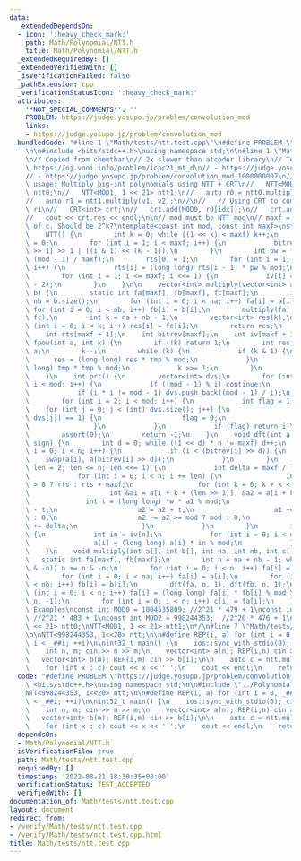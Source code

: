 ```yaml
---
data:
  _extendedDependsOn:
  - icon: ':heavy_check_mark:'
    path: Math/Polynomial/NTT.h
    title: Math/Polynomial/NTT.h
  _extendedRequiredBy: []
  _extendedVerifiedWith: []
  _isVerificationFailed: false
  _pathExtension: cpp
  _verificationStatusIcon: ':heavy_check_mark:'
  attributes:
    '*NOT_SPECIAL_COMMENTS*': ''
    PROBLEM: https://judge.yosupo.jp/problem/convolution_mod
    links:
    - https://judge.yosupo.jp/problem/convolution_mod
  bundledCode: "#line 1 \"Math/tests/ntt.test.cpp\"\n#define PROBLEM \"https://judge.yosupo.jp/problem/convolution_mod\"\
    \n\n#include <bits/stdc++.h>\nusing namespace std;\n\n#line 1 \"Math/Polynomial/NTT.h\"\
    \n// Copied from chemthan\n// 2x slower than atcoder library\n// Tested:\n// -\
    \ https://oj.vnoi.info/problem/icpc21_mt_d\n// - https://judge.yosupo.jp/problem/convolution_mod\n\
    // - https://judge.yosupo.jp/problem/convolution_mod_1000000007\n//\n// Sample\
    \ usage: Multiply big-int polynomials using NTT + CRT\n//   NTT<MOD0, 1 << 21>\
    \ ntt0;\n//   NTT<MOD1, 1 << 21> ntt1;\n//   auto r0 = ntt0.multiply(v1, v2);\n\
    //   auto r1 = ntt1.multiply(v1, v2);\n//\n//   // Using CRT to combine r0 and\
    \ r1\n//   CRT<int> crt;\n//   crt.add(MOD0, r0[idx]);\n//   crt.add(MOD1, r1[idx]);\n\
    //   cout << crt.res << endl;\n\n// mod must be NTT mod\n// maxf = max degree\
    \ of c. Should be 2^k?\ntemplate<const int mod, const int maxf>\nstruct NTT {\n\
    \    NTT() {\n        int k = 0; while ((1 << k) < maxf) k++;\n        bitrev[0]\
    \ = 0;\n        for (int i = 1; i < maxf; i++) {\n            bitrev[i] = bitrev[i\
    \ >> 1] >> 1 | ((i & 1) << (k - 1));\n        }\n        int pw = fpow(prt(),\
    \ (mod - 1) / maxf);\n        rts[0] = 1;\n        for (int i = 1; i <= maxf;\
    \ i++) {\n            rts[i] = (long long) rts[i - 1] * pw % mod;\n        }\n\
    \        for (int i = 1; i <= maxf; i <<= 1) {\n            iv[i] = fpow(i, mod\
    \ - 2);\n        }\n    }\n\n    vector<int> multiply(vector<int> a, vector<int>\
    \ b) {\n        static int fa[maxf], fb[maxf], fc[maxf];\n        int na = a.size(),\
    \ nb = b.size();\n        for (int i = 0; i < na; i++) fa[i] = a[i];\n       \
    \ for (int i = 0; i < nb; i++) fb[i] = b[i];\n        multiply(fa, fb, na, nb,\
    \ fc);\n        int k = na + nb - 1;\n        vector<int> res(k);\n        for\
    \ (int i = 0; i < k; i++) res[i] = fc[i];\n        return res;\n    }\n\nprivate:\n\
    \    int rts[maxf + 1];\n    int bitrev[maxf];\n    int iv[maxf + 1];\n\n    int\
    \ fpow(int a, int k) {\n        if (!k) return 1;\n        int res = a, tmp =\
    \ a;\n        k--;\n        while (k) {\n            if (k & 1) {\n          \
    \      res = (long long) res * tmp % mod;\n            }\n            tmp = (long\
    \ long) tmp * tmp % mod;\n            k >>= 1;\n        }\n        return res;\n\
    \    }\n    int prt() {\n        vector<int> dvs;\n        for (int i = 2; i *\
    \ i < mod; i++) {\n            if ((mod - 1) % i) continue;\n            dvs.push_back(i);\n\
    \            if (i * i != mod - 1) dvs.push_back((mod - 1) / i);\n        }\n\
    \        for (int i = 2; i < mod; i++) {\n            int flag = 1;\n        \
    \    for (int j = 0; j < (int) dvs.size(); j++) {\n                if (fpow(i,\
    \ dvs[j]) == 1) {\n                    flag = 0;\n                    break;\n\
    \                }\n            }\n            if (flag) return i;\n        }\n\
    \        assert(0);\n        return -1;\n    }\n    void dft(int a[], int n, int\
    \ sign) {\n        int d = 0; while ((1 << d) * n != maxf) d++;\n        for (int\
    \ i = 0; i < n; i++) {\n            if (i < (bitrev[i] >> d)) {\n            \
    \    swap(a[i], a[bitrev[i] >> d]);\n            }\n        }\n        for (int\
    \ len = 2; len <= n; len <<= 1) {\n            int delta = maxf / len * sign;\n\
    \            for (int i = 0; i < n; i += len) {\n                int *w = sign\
    \ > 0 ? rts : rts + maxf;\n                for (int k = 0; k + k < len; k++) {\n\
    \                    int &a1 = a[i + k + (len >> 1)], &a2 = a[i + k];\n      \
    \              int t = (long long) *w * a1 % mod;\n                    a1 = a2\
    \ - t;\n                    a2 = a2 + t;\n                    a1 += a1 < 0 ? mod\
    \ : 0;\n                    a2 -= a2 >= mod ? mod : 0;\n                    w\
    \ += delta;\n                }\n            }\n        }\n        if (sign < 0)\
    \ {\n            int in = iv[n];\n            for (int i = 0; i < n; i++) {\n\
    \                a[i] = (long long) a[i] * in % mod;\n            }\n        }\n\
    \    }\n    void multiply(int a[], int b[], int na, int nb, int c[]) {\n     \
    \   static int fa[maxf], fb[maxf];\n        int n = na + nb - 1; while (n != (n\
    \ & -n)) n += n & -n;\n        for (int i = 0; i < n; i++) fa[i] = fb[i] = 0;\n\
    \        for (int i = 0; i < na; i++) fa[i] = a[i];\n        for (int i = 0; i\
    \ < nb; i++) fb[i] = b[i];\n        dft(fa, n, 1), dft(fb, n, 1);\n        for\
    \ (int i = 0; i < n; i++) fa[i] = (long long) fa[i] * fb[i] % mod;\n        dft(fa,\
    \ n, -1);\n        for (int i = 0; i < n; i++) c[i] = fa[i];\n    }\n};\n\n/*\
    \ Examples\nconst int MOD0 = 1004535809; //2^21 * 479 + 1\nconst int MOD1 = 1012924417;\
    \ //2^21 * 483 + 1\nconst int MOD2 = 998244353;  //2^20 * 476 + 1\nNTT<MOD0, 1\
    \ << 21> ntt0;\nNTT<MOD1, 1 << 21> ntt1;\n*/\n#line 7 \"Math/tests/ntt.test.cpp\"\
    \n\nNTT<998244353, 1<<20> ntt;\n\n#define REP(i, a) for (int i = 0, _##i = (a);\
    \ i < _##i; ++i)\n\nint32_t main() {\n    ios::sync_with_stdio(0); cin.tie(0);\n\
    \    int n, m; cin >> n >> m;\n    vector<int> a(n); REP(i,n) cin >> a[i];\n \
    \   vector<int> b(m); REP(i,m) cin >> b[i];\n\n    auto c = ntt.multiply(a, b);\n\
    \    for (int x : c) cout << x << ' ';\n    cout << endl;\n    return 0;\n}\n"
  code: "#define PROBLEM \"https://judge.yosupo.jp/problem/convolution_mod\"\n\n#include\
    \ <bits/stdc++.h>\nusing namespace std;\n\n#include \"../Polynomial/NTT.h\"\n\n\
    NTT<998244353, 1<<20> ntt;\n\n#define REP(i, a) for (int i = 0, _##i = (a); i\
    \ < _##i; ++i)\n\nint32_t main() {\n    ios::sync_with_stdio(0); cin.tie(0);\n\
    \    int n, m; cin >> n >> m;\n    vector<int> a(n); REP(i,n) cin >> a[i];\n \
    \   vector<int> b(m); REP(i,m) cin >> b[i];\n\n    auto c = ntt.multiply(a, b);\n\
    \    for (int x : c) cout << x << ' ';\n    cout << endl;\n    return 0;\n}\n"
  dependsOn:
  - Math/Polynomial/NTT.h
  isVerificationFile: true
  path: Math/tests/ntt.test.cpp
  requiredBy: []
  timestamp: '2022-08-21 18:30:35+08:00'
  verificationStatus: TEST_ACCEPTED
  verifiedWith: []
documentation_of: Math/tests/ntt.test.cpp
layout: document
redirect_from:
- /verify/Math/tests/ntt.test.cpp
- /verify/Math/tests/ntt.test.cpp.html
title: Math/tests/ntt.test.cpp
---
```

